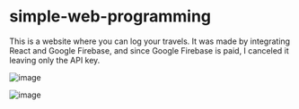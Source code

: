 # simple-web-programming
This is a website where you can log your travels.
It was made by integrating React and Google Firebase, 
and since Google Firebase is paid, I canceled it leaving only the API key.

![image](https://github.com/user-attachments/assets/78427412-6377-4523-b2c8-b10b1a0e9bdc)

![image](https://github.com/user-attachments/assets/7a1722b6-9b08-4963-a24f-0f073842ffeb)
